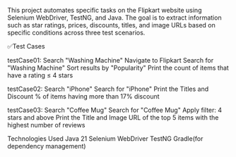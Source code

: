 This project automates specific tasks on the Flipkart website using Selenium WebDriver, TestNG, and Java. The goal is to extract information such as star ratings, prices, discounts, titles, and image URLs based on specific conditions across three test scenarios.

✅Test Cases

testCase01: Search "Washing Machine"
Navigate to Flipkart
Search for "Washing Machine"
Sort results by "Popularity"
Print the count of items that have a rating ≤ 4 stars

testCase02: Search "iPhone"
Search for "iPhone"
Print the Titles and Discount % of items having more than 17% discount

testCase03: Search "Coffee Mug"
Search for "Coffee Mug"
Apply filter: 4 stars and above
Print the Title and Image URL of the top 5 items with the highest number of reviews

Technologies Used
Java 21
Selenium WebDriver
TestNG
Gradle(for dependency management)

